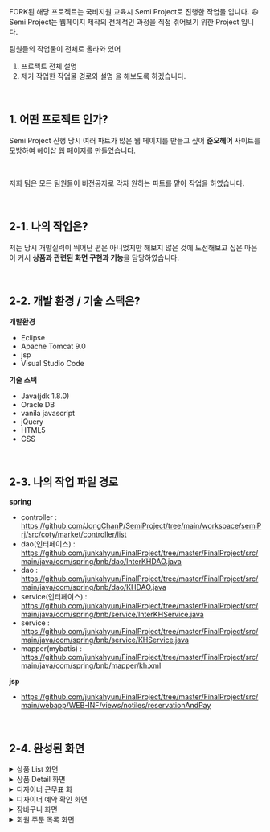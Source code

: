 FORK된 해당 프로젝트는 국비지원 교육시 Semi Project로 진행한 작업물 입니다. 😃 
Semi Project는 웹페이지 제작의 전체적인 과정을 직접 겪어보기 위한 Project 입니다. 

팀원들의 작업물이 전체로 올라와 있어
1. 프로젝트 전체 설명
2. 제가 작업한 작업물 경로와 설명
을 해보도록 하겠습니다.

&nbsp;

## 1. 어떤 프로젝트 인가? 
Semi Project 진행 당시 여러 파트가 많은 웹 페이지를 만들고 싶어
**준오헤어** 사이트를 모방하여 헤어샵 웹 페이지를 만들었습니다.

&nbsp;

저희 팀은 모든 팀원들이 비전공자로
각자 원하는 파트를 맡아 작업을 하였습니다.

&nbsp;

## 2-1. 나의 작업은?
저는 당시 개발실력이 뛰어난 편은 아니었지만
해보지 않은 것에 도전해보고 싶은 마음이 커서
**상품과 관련된 화면 구현과 기능**을 담당하였습니다.

&nbsp;

## 2-2. 개발 환경 / 기술 스택은?
**개발환경**

- Eclipse
- Apache Tomcat 9.0
- jsp
- Visual Studio Code

**기술 스택**

- Java(jdk 1.8.0)
- Oracle DB
- vanila javascript
- jQuery
- HTML5
- CSS

&nbsp;

## 2-3. 나의 작업 파일 경로
**spring**

- controller : https://github.com/JongChanP/SemiProject/tree/main/workspace/semiPrj/src/coty/market/controller/list
- dao(인터페이스) :  https://github.com/junkahyun/FinalProject/tree/master/FinalProject/src/main/java/com/spring/bnb/dao/InterKHDAO.java
- dao : https://github.com/junkahyun/FinalProject/tree/master/FinalProject/src/main/java/com/spring/bnb/dao/KHDAO.java
- service(인터페이스) : https://github.com/junkahyun/FinalProject/tree/master/FinalProject/src/main/java/com/spring/bnb/service/InterKHService.java
- service : https://github.com/junkahyun/FinalProject/tree/master/FinalProject/src/main/java/com/spring/bnb/service/KHService.java
- mapper(mybatis) : https://github.com/junkahyun/FinalProject/tree/master/FinalProject/src/main/java/com/spring/bnb/mapper/kh.xml

**jsp**

- https://github.com/junkahyun/FinalProject/tree/master/FinalProject/src/main/webapp/WEB-INF/views/notiles/reservationAndPay

&nbsp;

## 2-4. 완성된 화면
<details>
  <summary>상품 List 화면</summary>
  <br />
  <div markdown="1">
    <image src="https://github.com/JongChanP/SemiProject/blob/main/SemiImage/ProductList.png" />
  </div>
</details>
<details>
  <summary>상품 Detail 화면</summary>
  <br />
  <div markdown="1">
    <image src="https://github.com/JongChanP/SemiProject/blob/main/SemiImage/ProductDetail1.png" />
  </div>
  <div markdown="1">
    <image src="https://github.com/JongChanP/SemiProject/blob/main/SemiImage/ProductDetail2.png" />
  </div>
</details>
<details>
  <summary>디자이너 근무표 화</summary>
  <br />
  <div markdown="1">
    <image src="https://github.com/JongChanP/SemiProject/blob/main/SemiImage/DesignerCalender.png" />
  </div>
</details>
<details>
  <summary>디자이너 예약 확인 화면</summary>
  <br />
  <div markdown="1">
    <image src="https://github.com/JongChanP/SemiProject/blob/main/SemiImage/Designer.png" />
  </div>
</details>
<details>
  <summary>장바구니 화면</summary>
  <br />
  <div markdown="1">
    <image src="https://github.com/JongChanP/SemiProject/blob/main/SemiImage/Cart.png" />
  </div>
</details>
<details>
  <summary>회원 주문 목록 화면</summary>
  <br />
  <div markdown="1">
    <image src="https://github.com/JongChanP/SemiProject/blob/main/SemiImage/CustomerOrder.png" />
  </div>
</details>

